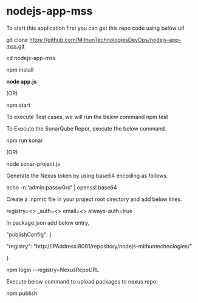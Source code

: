# nodejs-app-mss

To start this application first you can get this repo code using below url

git clone https://github.com/MithunTechnologiesDevOps/nodejs-app-mss.git

cd nodejs-app-mss

npm install

**node app.js**

(OR) 

npm start

To execute Test cases, we will run the below command
npm test

To Execute the SonarQube Repor, execute the below command.

npm run sonar

(OR) 

node sonar-project.js


Generate the Nexus token by using base64 encoding as follows.

echo -n 'admin:passw0rd' | openssl base64

Create a .npmrc file in your project root directory and add below lines.

registry=<<NexusRepoURL>>
_auth=<<Token>>
email=<<EmailID>>
always-auth=true


In package.json add below entry,

"publishConfig": {

"registry": "http://IPAddress:8081/repository/nodejs-mithuntechnologies/"

}

  npm login --registry=NexusRepoURL
  
Execute below command to upload packages to nexus repo.

npm publish
  
#
